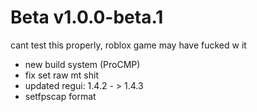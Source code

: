 # Beta v1.0.0-beta.1

cant test this properly, roblox game may have fucked w it

- new build system (ProCMP)
- fix set raw mt shit
- updated regui: 1.4.2 - > 1.4.3
- setfpscap format
